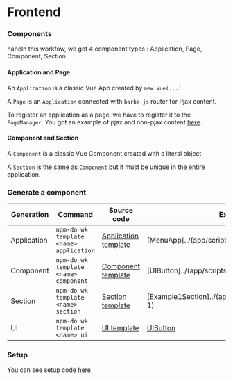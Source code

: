 # Frontend

### Components

hancIn this workfow, we got 4 component types : Application, Page, Component, Section.

#### Application and Page

An `Application` is a classic Vue App created by `new Vue(...)`.

A `Page` is an `Application` connected with `barba.js` router for Pjax content.

To register an application as a page, we have to register it to the `PageManager`. You got an example of pjax and non-pjax content [here](../app/scripts/app.js#L107).

#### Component and Section

A `Component` is a classic Vue Component created with a literal object.

A `Section` is the same as `Component` but it must be unique in the entire application.

### Generate a component

|Generation|Command|Source code|Example|
|---|---|---|---|
|Application|`npm-do wk template <name> application`|[Application template](../worflow/template/application)|[MenuApp]../(app/scripts/applications/menu)|
|Component|`npm-do wk template <name> component`|[Component template](../worflow/template/component)|[UIButton]../(app/scripts/components/ui/button)|
|Section|`npm-do wk template <name> section`|[Section template](../worflow/template/section)|[Example1Section]../(app/scripts/sections/example-1)|
|UI|`npm-do wk template <name> ui`|[UI template](../worflow/template/ui)|[UIButton](../app/scripts/components/ui/button)|

### Setup

You can see setup code [here](../app/scripts/app.js)